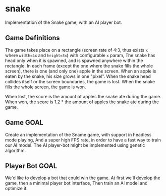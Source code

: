# snake
Implementation of the Snake game, with an AI player bot.

## Game Definitions
The game takes place on a rectangle (screen rate of 4:3, thus exists `x` where `width=4x` and `height=3x`) with configurable `x` param,
The snake has head only when it is spawned, and is spawned anywhere within the rectangle.
In each frame (except the one where the snake fills the whole screen), there is one (and only one) apple in the screen.
When an apple is eaten by the snake, his size grows in one "pixel".
When the snake head collides itself or the screen boundaries, the game is lost.
When the snake fills the whole screen, the game is won.

When lost, the score is the amount of apples the snake ate during the game.
When won, the score is 1.2 * the amount of apples the snake ate during the game.

## Game GOAL
Create an implementation of the Sname game, with support in headless mode playing,
And a super high FPS rate, in order to have a fast way to train our AI model.
The AI player-bot might be implemented using genetic algorithm.

## Player Bot GOAL
We'd like to develop a bot that could win the game.
At first we'll develop the game, then a minimal player bot interface,
Then train an AI model and optimize it.
